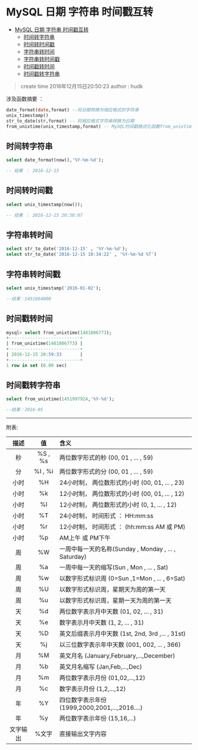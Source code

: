 

# MySQL 日期 字符串 时间戳互转

<!-- TOC -->

- [MySQL 日期 字符串 时间戳互转](#mysql-%E6%97%A5%E6%9C%9F-%E5%AD%97%E7%AC%A6%E4%B8%B2-%E6%97%B6%E9%97%B4%E6%88%B3%E4%BA%92%E8%BD%AC)
    - [时间转字符串](#%E6%97%B6%E9%97%B4%E8%BD%AC%E5%AD%97%E7%AC%A6%E4%B8%B2)
    - [时间转时间戳](#%E6%97%B6%E9%97%B4%E8%BD%AC%E6%97%B6%E9%97%B4%E6%88%B3)
    - [字符串转时间](#%E5%AD%97%E7%AC%A6%E4%B8%B2%E8%BD%AC%E6%97%B6%E9%97%B4)
    - [字符串转时间戳](#%E5%AD%97%E7%AC%A6%E4%B8%B2%E8%BD%AC%E6%97%B6%E9%97%B4%E6%88%B3)
    - [时间戳转时间](#%E6%97%B6%E9%97%B4%E6%88%B3%E8%BD%AC%E6%97%B6%E9%97%B4)
    - [时间戳转字符串](#%E6%97%B6%E9%97%B4%E6%88%B3%E8%BD%AC%E5%AD%97%E7%AC%A6%E4%B8%B2)

<!-- /TOC -->

> create time 2016年12月15日20:50:23
> author : hudk

涉及函数摘要 ：

```sql
date_format(date,format) --将日期转换为相应格式的字符串
unix_timestamp()
str_to_date(str,format) -- 将相应格式字符串转换为日期
from_unixtime(unix_timestamp,format) -- MySQL时间戳格式化函数from_unixtime
```

## 时间转字符串

```sql
select date_format(now(),'%Y-%m-%d');

-- 结果 ： 2016-12-15
```

## 时间转时间戳

```sql
select unix_timestamp(now());

-- 结果 ： 2016-12-15 20:58:07
```

## 字符串转时间

```sql
select str_to_date('2016-12-15' , '%Y-%m-%d');
select str_to_date('2016-12-15 10:34:22' , '%Y-%m-%d %T')
```

## 字符串转时间戳

```sql
select unix_timestamp('2016-01-02');

--结果：1451664000
```

## 时间戳转时间

```sql
mysql> select from_unixtime(1481806773);
+---------------------------+
| from_unixtime(1481806773) |
+---------------------------+
| 2016-12-15 20:59:33       |
+---------------------------+
1 row in set (0.00 sec)
```

## 时间戳转字符串

```sql
select from_unixtime(1451997924,'%Y-%d');

--结果：2016-05
```

---

附表:

| 描述 | 值       | 含义                                  |
| :--: | :-----: | :------------------------------------ |
| 秒   | %S , %s  | 两位数字形式的秒 (00, 01 , ... , 59)   |
| 分   | %I , %i  | 两位数字形式的分 (00, 01 , ... , 59)   |
| 小时 | %H       | 24小时制， 两位数形式的小时 (00, 01, ... , 23)|
| 小时 | %k       | 12小时制， 两位数形式的小时 (00, 01, ... , 12)|
| 小时 | %l       | 12小时制， 两位数形式的小时 (0, 1, ... , 12)  |
| 小时 | %T       | 24小时制， 时间形式 ： HH:mm:ss               |
| 小时 | %r       | 12小时制， 时间形式 ： (hh:mm:ss AM 或 PM)    |
| 小时 | %p       | AM上午 或 PM下午                             |
| 周   | %W       | 一周中每一天的名称(Sunday , Monday , ... , Saturday)|
| 周   | %a       | 一周中每一天的缩写(Sun , Mon , ... , Sat)|
| 周   | %w       | 以数字形式标识周  (0=Sun ,1=Mon , ... , 6=Sat)|
| 周   | %U       | 以数字形式标识周，星期天为周的第一天|
| 周   | %u       | 以数字形式标识周，星期一天为周的第一天|
| 天   | %d       | 两位数字表示月中天数 (01, 02, ... , 31) |
| 天   | %e       | 数字表示月中天数 (1, 2, ... , 31) |
| 天   | %D       | 英文后缀表示月中天数 (1st, 2nd, 3rd ,... , 31st) |
| 天   | %j       | 以三位数字表示年中天数 (001, 002, ... , 366)    |
| 月   | %M       | 英文月名 (January,February,...,December)       |
| 月   | %b       | 英文月名缩写 (Jan,Feb,...,Dec)                  |
| 月   | %m       | 两位数字表示月份 (01,02,...,12)                 |
| 月   | %c       | 数字表示月份 (1,2,...,12)                       |
| 年   | %Y       | 四位数字表示年份 (1999,2000,2001,...,2016....)  |
| 年   | %y       | 两位数字表示年份 (15,16,...)                    |
| 文字输出 | %文字 | 直接输出文字内容                                |






